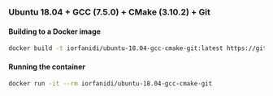 ### Ubuntu 18.04 + GCC (7.5.0) + CMake (3.10.2) + Git

#### Building to a Docker image
```sh
docker build -t iorfanidi/ubuntu-18.04-gcc-cmake-git:latest https://github.com/IvanOrfanidi/docker-images-ubuntu-18.04-gcc-cmake-git.git
```

#### Running the container
```sh
docker run -it --rm iorfanidi/ubuntu-18.04-gcc-cmake-git
```

